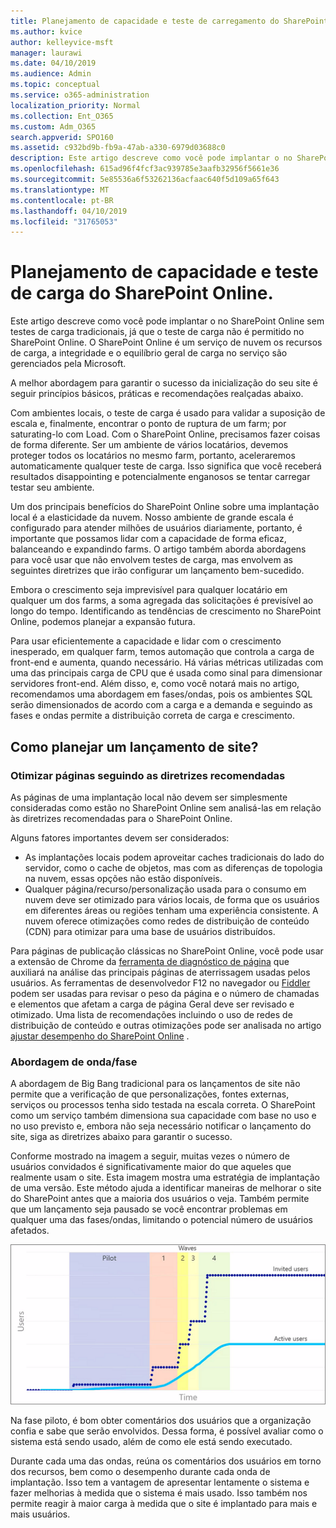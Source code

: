 ```yaml
---
title: Planejamento de capacidade e teste de carregamento do SharePoint Online
ms.author: kvice
author: kelleyvice-msft
manager: laurawi
ms.date: 04/10/2019
ms.audience: Admin
ms.topic: conceptual
ms.service: o365-administration
localization_priority: Normal
ms.collection: Ent_O365
ms.custom: Adm_O365
search.appverid: SPO160
ms.assetid: c932bd9b-fb9a-47ab-a330-6979d03688c0
description: Este artigo descreve como você pode implantar o no SharePoint Online sem executar testes de carga tradicionais, pois ele não é permitido.
ms.openlocfilehash: 615ad96f4fcf3ac939785e3aafb32956f5661e36
ms.sourcegitcommit: 5e85536a6f53262136acfaac640f5d109a65f643
ms.translationtype: MT
ms.contentlocale: pt-BR
ms.lasthandoff: 04/10/2019
ms.locfileid: "31765053"
---
```

# <a name="capacity-planning-and-load-testing-sharepoint-online"></a>Planejamento de capacidade e teste de carga do SharePoint Online.

Este artigo descreve como você pode implantar o no SharePoint Online sem testes de carga tradicionais, já que o teste de carga não é permitido no SharePoint Online. O SharePoint Online é um serviço de nuvem os recursos de carga, a integridade e o equilíbrio geral de carga no serviço são gerenciados pela Microsoft.
  
A melhor abordagem para garantir o sucesso da inicialização do seu site é seguir princípios básicos, práticas e recomendações realçadas abaixo.
  
Com ambientes locais, o teste de carga é usado para validar a suposição de escala e, finalmente, encontrar o ponto de ruptura de um farm; por saturating-lo com Load. Com o SharePoint Online, precisamos fazer coisas de forma diferente. Ser um ambiente de vários locatários, devemos proteger todos os locatários no mesmo farm, portanto, aceleraremos automaticamente qualquer teste de carga. Isso significa que você receberá resultados disappointing e potencialmente enganosos se tentar carregar testar seu ambiente.
  
Um dos principais benefícios do SharePoint Online sobre uma implantação local é a elasticidade da nuvem. Nosso ambiente de grande escala é configurado para atender milhões de usuários diariamente, portanto, é importante que possamos lidar com a capacidade de forma eficaz, balanceando e expandindo farms. O artigo também aborda abordagens para você usar que não envolvem testes de carga, mas envolvem as seguintes diretrizes que irão configurar um lançamento bem-sucedido. 
  
Embora o crescimento seja imprevisível para qualquer locatário em qualquer um dos farms, a soma agregada das solicitações é previsível ao longo do tempo. Identificando as tendências de crescimento no SharePoint Online, podemos planejar a expansão futura.
  
Para usar eficientemente a capacidade e lidar com o crescimento inesperado, em qualquer farm, temos automação que controla a carga de front-end e aumenta, quando necessário. Há várias métricas utilizadas com uma das principais carga de CPU que é usada como sinal para dimensionar servidores front-end. Além disso, e, como você notará mais no artigo, recomendamos uma abordagem em fases/ondas, pois os ambientes SQL serão dimensionados de acordo com a carga e a demanda e seguindo as fases e ondas permite a distribuição correta de carga e crescimento. 
  
## <a name="how-do-i-plan-for-a-site-launch"></a>Como planejar um lançamento de site?

### <a name="optimize-pages-by-following-recommended-guidelines"></a>Otimizar páginas seguindo as diretrizes recomendadas
As páginas de uma implantação local não devem ser simplesmente consideradas como estão no SharePoint Online sem analisá-las em relação às diretrizes recomendadas para o SharePoint Online.

Alguns fatores importantes devem ser considerados:
- As implantações locais podem aproveitar caches tradicionais do lado do servidor, como o cache de objetos, mas com as diferenças de topologia na nuvem, essas opções não estão disponíveis.
- Qualquer página/recurso/personalização usada para o consumo em nuvem deve ser otimizado para vários locais, de forma que os usuários em diferentes áreas ou regiões tenham uma experiência consistente. A nuvem oferece otimizações como redes de distribuição de conteúdo (CDN) para otimizar para uma base de usuários distribuídos.

Para páginas de publicação clássicas no SharePoint Online, você pode usar a extensão de Chrome da [ferramenta de diagnóstico de página](https://aka.ms/perftool) que auxiliará na análise das principais páginas de aterrissagem usadas pelos usuários.
As ferramentas de desenvolvedor F12 no navegador ou [Fiddler](https://www.telerik.com/download/fiddler) podem ser usadas para revisar o peso da página e o número de chamadas e elementos que afetam a carga de página Geral deve ser revisado e otimizado. Uma lista de recomendações incluindo o uso de redes de distribuição de conteúdo e outras otimizações pode ser analisada no artigo [ajustar desempenho do SharePoint Online](https://aka.ms/tuneSPO) .

### <a name="wave--phase-approach"></a>Abordagem de onda/fase
A abordagem de Big Bang tradicional para os lançamentos de site não permite que a verificação de que personalizações, fontes externas, serviços ou processos tenha sido testada na escala correta. O SharePoint como um serviço também dimensiona sua capacidade com base no uso e no uso previsto e, embora não seja necessário notificar o lançamento do site, siga as diretrizes abaixo para garantir o sucesso.
  
Conforme mostrado na imagem a seguir, muitas vezes o número de usuários convidados é significativamente maior do que aqueles que realmente usam o site. Esta imagem mostra uma estratégia de implantação de uma versão. Este método ajuda a identificar maneiras de melhorar o site do SharePoint antes que a maioria dos usuários o veja. Também permite que um lançamento seja pausado se você encontrar problemas em qualquer uma das fases/ondas, limitando o potencial número de usuários afetados.
  
![Gráfico mostrando usuários convidados e ativos](media/0bc14a20-9420-4986-b9b9-fbcd2c6e0fb9.png)
  
Na fase piloto, é bom obter comentários dos usuários que a organização confia e sabe que serão envolvidos. Dessa forma, é possível avaliar como o sistema está sendo usado, além de como ele está sendo executado.
  
Durante cada uma das ondas, reúna os comentários dos usuários em torno dos recursos, bem como o desempenho durante cada onda de implantação. Isso tem a vantagem de apresentar lentamente o sistema e fazer melhorias à medida que o sistema é mais usado. Isso também nos permite reagir à maior carga à medida que o site é implantado para mais e mais usuários.
